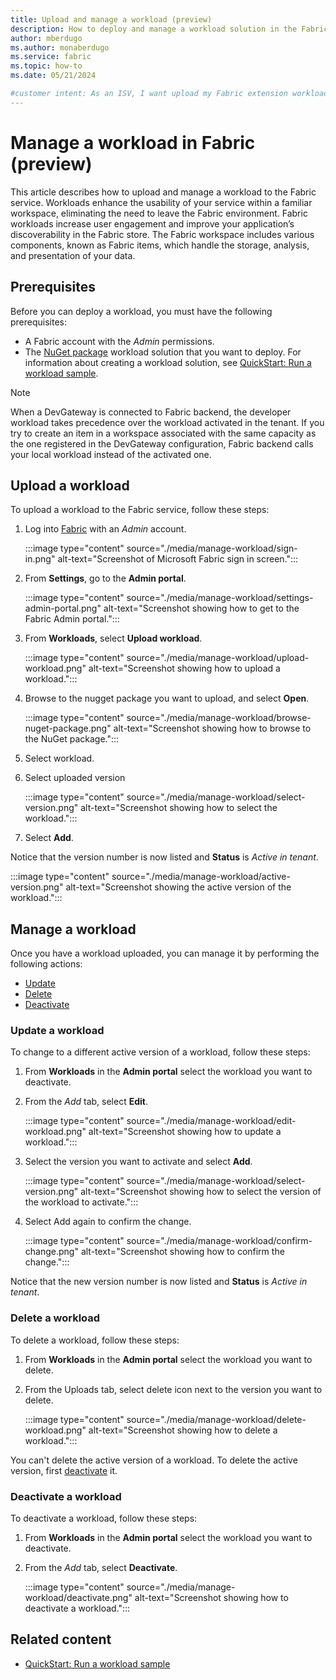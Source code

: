```yaml
---
title: Upload and manage a workload (preview)
description: How to deploy and manage a workload solution in the Fabric service to improve performance and user engagement.
author: mberdugo
ms.author: monaberdugo
ms.service: fabric
ms.topic: how-to
ms.date: 05/21/2024

#customer intent: As an ISV, I want upload my Fabric extension workload in order to integrating my app into the Fabric framework.
---
```


# Manage a workload in Fabric (preview)

This article describes how to upload and manage a workload to the Fabric service. Workloads enhance the usability of your service within a familiar workspace, eliminating the need to leave the Fabric environment. Fabric workloads increase user engagement and improve your application’s discoverability in the Fabric store. The Fabric workspace includes various components, known as Fabric items, which handle the storage, analysis, and presentation of your data.

## Prerequisites

Before you can deploy a workload, you must have the following prerequisites:

* A Fabric account with the *Admin* permissions.
* The [NuGet package](https://www.nuget.org/) workload solution that you want to deploy. For information about creating a workload solution, see [QuickStart: Run a workload sample](quickstart-sample.md).

> [!NOTE]
> When a DevGateway is connected to Fabric backend, the developer workload takes precedence over the workload activated in the tenant. If you try to create an item in a workspace associated with the same capacity as the one registered in the DevGateway configuration, Fabric backend calls your local workload instead of the activated one. 

## Upload a workload

To upload a workload to the Fabric service, follow these steps:

1. Log into [Fabric](https://powerbi.com) with an *Admin* account.

   :::image type="content" source="./media/manage-workload/sign-in.png" alt-text="Screenshot of Microsoft Fabric sign in screen.":::

1. From **Settings**, go to the **Admin portal**.

   :::image type="content" source="./media/manage-workload/settings-admin-portal.png" alt-text="Screenshot showing how to get to the Fabric Admin portal.":::

1. From **Workloads**, select **Upload workload**.

   :::image type="content" source="./media/manage-workload/upload-workload.png" alt-text="Screenshot showing how to upload a workload.":::

1. Browse to the nugget package you want to upload, and select **Open**.

   :::image type="content" source="./media/manage-workload/browse-nuget-package.png" alt-text="Screenshot showing how to browse to the NuGet package.":::

1. Select workload.
1. Select uploaded version

   :::image type="content" source="./media/manage-workload/select-version.png" alt-text="Screenshot showing how to select the workload.":::

1. Select **Add**.

Notice that the version number is now listed and **Status** is *Active in tenant*.

   :::image type="content" source="./media/manage-workload/active-version.png" alt-text="Screenshot showing the active version of the workload.":::

## Manage a workload

Once you have a workload uploaded, you can manage it by performing the following actions:

* [Update](#update-a-workload)
* [Delete](#delete-a-workload)  
* [Deactivate](#deactivate-a-workload)  

### Update a workload

To change to a different active version of a workload, follow these steps:

1. From **Workloads** in the **Admin portal** select the workload you want to deactivate.
1. From the *Add* tab, select **Edit**.

   :::image type="content" source="./media/manage-workload/edit-workload.png" alt-text="Screenshot showing how to update a workload.":::

1. Select the version you want to activate and select **Add**.

   :::image type="content" source="./media/manage-workload/select-version.png" alt-text="Screenshot showing how to select the version of the workload to activate.":::

1. Select Add again to confirm the change.

   :::image type="content" source="./media/manage-workload/confirm-change.png" alt-text="Screenshot showing how to confirm the change.":::

Notice that the new version number is now listed and **Status** is *Active in tenant*.

### Delete a workload

To delete a workload, follow these steps:

1. From **Workloads** in the **Admin portal** select the workload you want to delete.
1. From the Uploads tab, select delete icon next to the version you want to delete.

   :::image type="content" source="./media/manage-workload/delete-workload.png" alt-text="Screenshot showing how to delete a workload.":::

You can't delete the active version of a workload. To delete the active version, first [deactivate](#deactivate-a-workload) it.

### Deactivate a workload

To deactivate a workload, follow these steps:

1. From **Workloads** in the **Admin portal** select the workload you want to deactivate.
1. From the *Add* tab, select **Deactivate**.

   :::image type="content" source="./media/manage-workload/deactivate.png" alt-text="Screenshot showing how to deactivate a workload.":::

## Related content

* [QuickStart: Run a workload sample](quickstart-sample.md)
